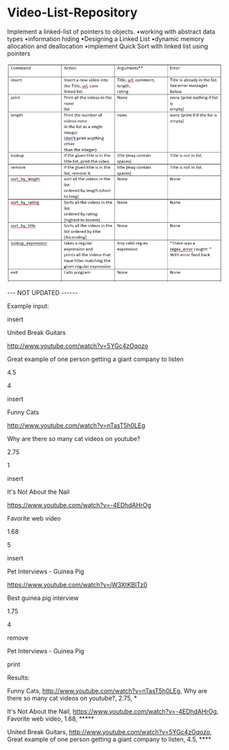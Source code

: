# Video-List-Repository
Implement a linked-list of pointers to objects.
•working with abstract data types
•information hiding
•Designing a Linked List
•dynamic memory allocation and deallocation
•implement Quick Sort with linked list using pointers

![alt text](https://github.com/jgutierrezCSU/Video-List-Repository/blob/main/imgs/cmds.png?raw=true)

--- NOT UPDATED ------

Example input:

insert

United Break Guitars

http://www.youtube.com/watch?v=5YGc4zOqozo

Great example of one person getting a giant company to listen

4.5

4


insert

Funny Cats

http://www.youtube.com/watch?v=nTasT5h0LEg

Why are there so many cat videos on youtube?

2.75

1


insert

It's Not About the Nail

https://www.youtube.com/watch?v=-4EDhdAHrOg

Favorite web video

1.68

5


insert

Pet Interviews - Guinea Pig

https://www.youtube.com/watch?v=jW3XtKBlTz0

Best guinea pig interview

1.75

4


remove

Pet Interviews - Guinea Pig


print

Results:

Funny Cats, http://www.youtube.com/watch?v=nTasT5h0LEg, Why are there so many cat videos on youtube?, 2.75, *

It's Not About the Nail, https://www.youtube.com/watch?v=-4EDhdAHrOg, Favorite web video, 1.68, *****

United Break Guitars, http://www.youtube.com/watch?v=5YGc4zOqozo, Great example of one person getting a giant company to listen, 4.5, ****

